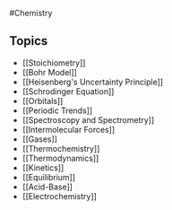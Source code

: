 #Chemistry
## Topics
* [[Stoichiometry]]
* [[Bohr Model]]
* [[Heisenberg's Uncertainty Principle]]
* [[Schrodinger Equation]]
* [[Orbitals]]
* [[Periodic Trends]]
* [[Spectroscopy and Spectrometry]]
* [[Intermolecular Forces]]
* [[Gases]]
* [[Thermochemistry]]
* [[Thermodynamics]]
* [[Kinetics]]
* [[Equilibrium]]
* [[Acid-Base]]
* [[Electrochemistry]]